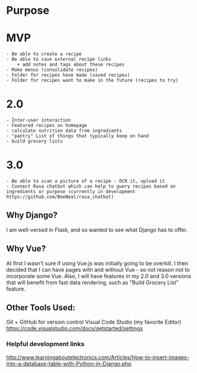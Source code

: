 # Purpose

# MVP
    - Be able to create a recipe
    - Be able to save external recipe links
        + add notes and tags about these recipes
    - Make menus (consolidate recipes)
    - Folder for recipes have made (saved recipes)
    - Folder for recipes want to make in the future (recipes to try)

# 2.0
    - Inter-user interaction
    - Featured recipes on homepage
    - calculate nutrition data from ingredients
    - "pantry" List of things that typically keep on hand
    - build grocery lists

# 3.0
    - Be able to scan a picture of a recipe - OCR it, upload it
    - Connect Rasa chatbot which can help to query recipes based on ingredients or purpose (currently in development https://github.com/BeeNeal/rasa_chatbot)

## Why Django?
I am well-versed in Flask, and so wanted to see what Django has to offer.

## Why Vue?

At first I wasn't sure if using Vue.js was initially going to be overkill. I then decided that I can have pages with and without Vue - so not reason not to incorporate some Vue. Also, I will have features in my 2.0 and 3.0 versions that will benefit from fast data rendering, such as "Build Grocery List" feature.


## Other Tools Used:

Git + GitHub for version control
Visual Code Studio (my favorite Editor)
https://code.visualstudio.com/docs/getstarted/settings


### Helpful development links
http://www.learningaboutelectronics.com/Articles/How-to-insert-images-into-a-database-table-with-Python-in-Django.php
